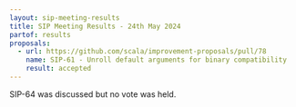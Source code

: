 ```yaml
---
layout: sip-meeting-results
title: SIP Meeting Results - 24th May 2024
partof: results
proposals:
  - url: https://github.com/scala/improvement-proposals/pull/78
    name: SIP-61 - Unroll default arguments for binary compatibility
    result: accepted
---
```

SIP-64 was discussed but no vote was held.
